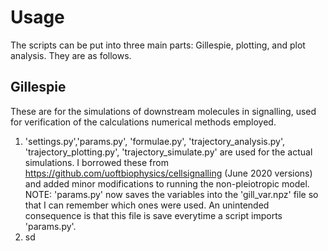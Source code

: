 # Usage

The scripts can be put into three main parts: Gillespie, plotting, and plot analysis. They are as follows.

## Gillespie
These are for the simulations of downstream molecules in signalling, used for verification of the calculations numerical methods employed.
1. 'settings.py','params.py', 'formulae.py', 'trajectory_analysis.py', 'trajectory_plotting.py', 'trajectory_simulate.py' are used for the actual simulations. I borrowed these from https://github.com/uoftbiophysics/cellsignalling (June 2020 versions) and added minor modifications to running the non-pleiotropic model.
NOTE: 'params.py' now saves the variables into the 'gill_var.npz' file so that I can remember which ones were used. An unintended consequence is that this file is save everytime a script imports 'params.py'.
2. sd
